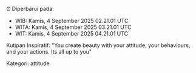 ⏰ Diperbarui pada:
- WIB: Kamis, 4 September 2025 02.21.01 UTC
- WITA: Kamis, 4 September 2025 03.21.01 UTC
- WIT: Kamis, 4 September 2025 04.21.01 UTC

Kutipan Inspiratif:
"You create beauty with your attitude, your behaviours, and your actions. Its all up to you"


Kategori: attitude

